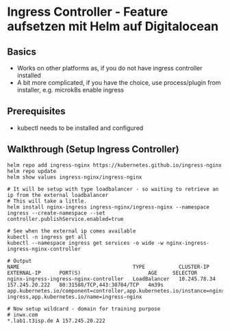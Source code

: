 # Ingress Controller - Feature aufsetzen mit Helm auf Digitalocean 

## Basics 

  * Works on other platforms as, if you do not have ingress controller installed
  * A bit more complicated, if you have the choice, use process/plugin from installer, e.g. microk8s enable ingress


## Prerequisites 

  * kubectl needs to be installed and configured

## Walkthrough (Setup Ingress Controller) 

```
helm repo add ingress-nginx https://kubernetes.github.io/ingress-nginx
helm repo update
helm show values ingress-nginx/ingress-nginx

# It will be setup with type loadbalancer - so waiting to retrieve an ip from the external loadbalancer
# This will take a little. 
helm install nginx-ingress ingress-nginx/ingress-nginx --namespace ingress --create-namespace --set controller.publishService.enabled=true 

# See when the external ip comes available
kubectl -n ingress get all
kubectl --namespace ingress get services -o wide -w nginx-ingress-ingress-nginx-controller

# Output  
NAME                                     TYPE           CLUSTER-IP     EXTERNAL-IP      PORT(S)                      AGE     SELECTOR
nginx-ingress-ingress-nginx-controller   LoadBalancer   10.245.78.34   157.245.20.222   80:31588/TCP,443:30704/TCP   4m39s   app.kubernetes.io/component=controller,app.kubernetes.io/instance=nginx-ingress,app.kubernetes.io/name=ingress-nginx

# Now setup wildcard - domain for training purpose 
# inwx.com
*.lab1.t3isp.de A 157.245.20.222 

```

